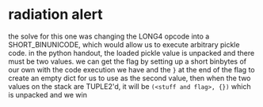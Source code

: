 # radiation alert

the solve for this one was changing the LONG4 opcode into a SHORT\_BINUNICODE, which would allow us to execute arbitrary pickle code. 
in the python handout, the loaded pickle value is unpacked and there must be two values. we can get the flag by setting up a short binbytes of our own
with the code execution we have and the `}` at the end of the flag to create an empty dict for us to use as the second value, 
then when the two values on the stack are TUPLE2'd, it will be `(<stuff and flag>, {})` which is unpacked and we win

